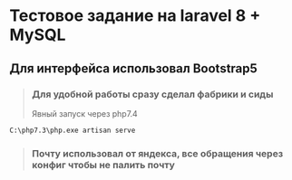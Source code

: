# Тестовое задание на laravel 8 + MySQL

## Для интерфейса использовал Bootstrap5

>### Для удобной работы сразу сделал фабрики и сиды
>Явный запуск через php7.4
```bash
C:\php7.3\php.exe artisan serve
```
>### Почту использовал от яндекса, все обращения через конфиг чтобы не палить почту
